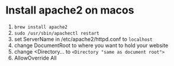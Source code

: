 # Install apache2 on macos

1. `brew install apache2`
1. `sudo /usr/sbin/apachectl restart`
1. set ServerName in /etc/apache2/httpd.conf to `localhost`
1. change DocumentRoot to where you want to hold your website
1. change <Directory... to `<Directory "same as document root">`
1. AllowOverride All
